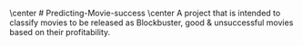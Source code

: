 \center # Predicting-Movie-success \center 
A project that is intended to classify movies to be released as Blockbuster, good &amp; unsuccessful movies based on their profitability. 
